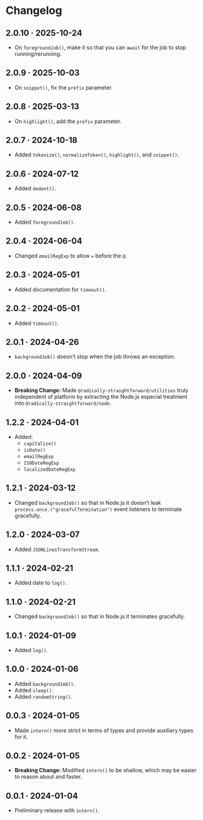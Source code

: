 # Changelog

## 2.0.10 · 2025-10-24

- On `foregroundJob()`, make it so that you can `await` for the job to stop running/rerunning.

## 2.0.9 · 2025-10-03

- On `snippet()`, fix the `prefix` parameter.

## 2.0.8 · 2025-03-13

- On `highlight()`, add the `prefix` parameter.

## 2.0.7 · 2024-10-18

- Added `tokenize()`, `normalizeToken()`, `highlight()`, and `snippet()`.

## 2.0.6 · 2024-07-12

- Added `dedent()`.

## 2.0.5 · 2024-06-08

- Added `foregroundJob()`.

## 2.0.4 · 2024-06-04

- Changed `emailRegExp` to allow `=` before the `@`.

## 2.0.3 · 2024-05-01

- Added documentation for `timeout()`.

## 2.0.2 · 2024-05-01

- Added `timeout()`.

## 2.0.1 · 2024-04-26

- `backgroundJob()` doesn’t stop when the job throws an exception.

## 2.0.0 · 2024-04-09

- **Breaking Change:** Made `@radically-straightforward/utilities` truly independent of platform by extracting the Node.js especial treatment into `@radically-straightforward/node`.

## 1.2.2 · 2024-04-01

- Added:
  - `capitalize()`
  - `isDate()`
  - `emailRegExp`
  - `ISODateRegExp`
  - `localizedDateRegExp`

## 1.2.1 · 2024-03-12

- Changed `backgroundJob()` so that in Node.js it doesn’t leak `process.once.("gracefulTermination")` event listeners to terminate gracefully.

## 1.2.0 · 2024-03-07

- Added `JSONLinesTransformStream`.

## 1.1.1 · 2024-02-21

- Added date to `log()`.

## 1.1.0 · 2024-02-21

- Changed `backgroundJob()` so that in Node.js it terminates gracefully.

## 1.0.1 · 2024-01-09

- Added `log()`.

## 1.0.0 · 2024-01-06

- Added `backgroundJob()`.
- Added `sleep()`.
- Added `randomString()`.

## 0.0.3 · 2024-01-05

- Made `intern()` more strict in terms of types and provide auxiliary types for it.

## 0.0.2 · 2024-01-05

- **Breaking Change:** Modified `intern()` to be shallow, which may be easier to reason about and faster.

## 0.0.1 · 2024-01-04

- Preliminary release with `intern()`.
